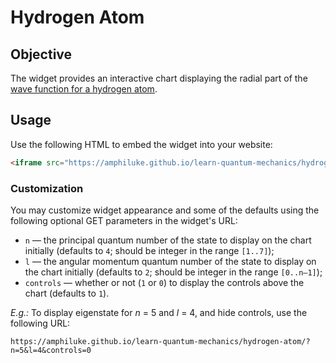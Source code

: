 # Hydrogen Atom

## Objective

The widget provides an interactive chart displaying the radial part of the [wave function for a hydrogen atom](https://en.wikipedia.org/wiki/Hydrogen_atom#Wavefunction).

## Usage

Use the following HTML to embed the widget into your website:

```html
<iframe src="https://amphiluke.github.io/learn-quantum-mechanics/hydrogen-atom/" scrolling="no" width="430" height="365" frameborder="0"></iframe>
```

### Customization

You may customize widget appearance and some of the defaults using the following optional GET parameters in the widget's URL:

* `n` — the principal quantum number of the state to display on the chart initially (defaults to `4`; should be integer in the range `[1..7]`);
* `l` — the angular momentum quantum number of the state to display on the chart initially (defaults to `2`; should be integer in the range `[0..n–1]`);
* `controls` — whether or not (`1` or `0`) to display the controls above the chart (defaults to `1`).

*E.g.:* To display eigenstate for *n* = 5 and *l* = 4, and hide controls, use the following URL:
```
https://amphiluke.github.io/learn-quantum-mechanics/hydrogen-atom/?n=5&l=4&controls=0
```